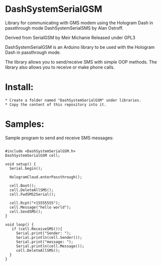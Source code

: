 # DashSystemSerialGSM
Library for communicating with GMS modem using the Hologram Dash in passthrough mode
DashSystemSerialSMS by Alan Ostroff.

Derived from SerialGSM by Meir Michanie 
Released under GPL3

DashSystemSerialGSM is an Arduino library to be used with the Hologram Dash in passthrough mode.

The library allows you to send/receive SMS with simple OOP methods. The library also allows you to receive or make phone calls.

Install:
========

	* Create a folder named "DashSystemSerialGSM" under libraries.
	* Copy the content of this repository into it.


Samples:
========
Sample program to send and receive SMS messages:

```

#include <DashSystemSerialGSM.h>
DashSystemSerialGSM cell;

void setup() {
  Serial.begin();

  HologramCloud.enterPassthrough();

  cell.Boot();
  cell.DeleteAllSMS();
  cell.FwdSMS2Serial();

  cell.Rcpt("+15555555");
  cell.Message("hello world");
  cell.SendSMS();
}

void loop() {
   if (cell.ReceiveSMS()){
     Serial.print("Sender: ");
     Serial.println(cell.Sender());
     Serial.print("message: ");
     Serial.println(cell.Message());
     cell.DeleteAllSMS();
  }
}

```
